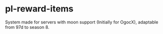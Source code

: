 # pl-reward-items
 System made for servers with moon support (Initially for OgocX), adaptable from 97d to season 8.
